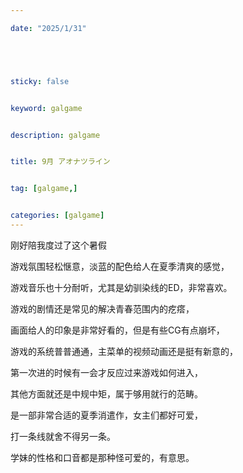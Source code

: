 ```yaml
---

date: "2025/1/31"





sticky: false


keyword: galgame


description: galgame


title: 9月 アオナツライン


tag: [galgame,]


categories: [galgame]
---
```

刚好陪我度过了这个暑假

游戏氛围轻松惬意，淡蓝的配色给人在夏季清爽的感觉，

游戏音乐也十分耐听，尤其是幼驯染线的ED，非常喜欢。

游戏的剧情还是常见的解决青春范围内的疙瘩，

画面给人的印象是非常好看的，但是有些CG有点崩坏，

游戏的系统普普通通，主菜单的视频动画还是挺有新意的，

第一次进的时候有一会才反应过来游戏如何进入，

其他方面就还是中规中矩，属于够用就行的范畴。

是一部非常合适的夏季消遣作，女主们都好可爱，

打一条线就舍不得另一条。

学妹的性格和口音都是那种怪可爱的，有意思。
